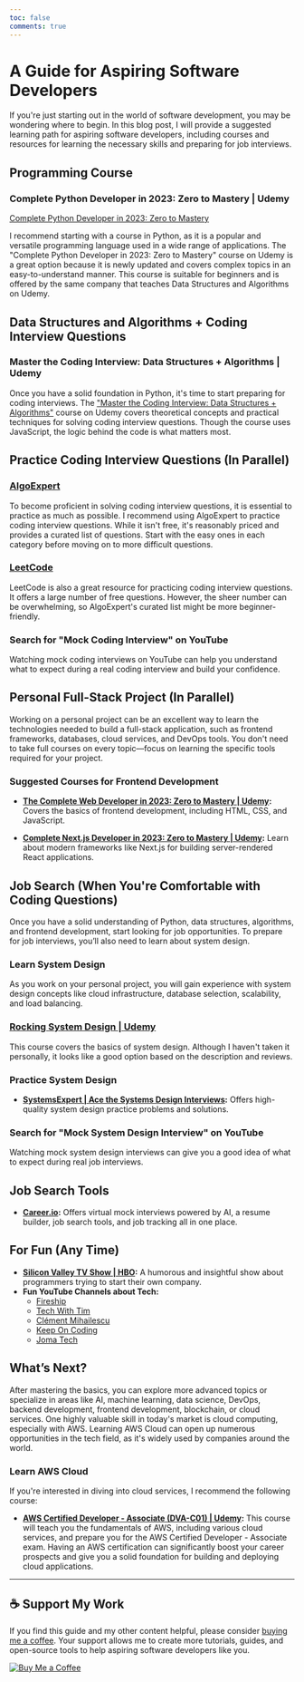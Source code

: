 ```yaml
---
toc: false
comments: true
---
```


# A Guide for Aspiring Software Developers

If you're just starting out in the world of software development, you may be wondering where to begin. In this blog post, I will provide a suggested learning path for aspiring software developers, including courses and resources for learning the necessary skills and preparing for job interviews.

## Programming Course

### Complete Python Developer in 2023: Zero to Mastery | Udemy

[Complete Python Developer in 2023: Zero to Mastery](http://udemy.com/course/complete-python-developer-zero-to-mastery/)

I recommend starting with a course in Python, as it is a popular and versatile programming language used in a wide range of applications. The "Complete Python Developer in 2023: Zero to Mastery" course on Udemy is a great option because it is newly updated and covers complex topics in an easy-to-understand manner. This course is suitable for beginners and is offered by the same company that teaches Data Structures and Algorithms on Udemy.

## Data Structures and Algorithms + Coding Interview Questions

### Master the Coding Interview: Data Structures + Algorithms | Udemy

Once you have a solid foundation in Python, it's time to start preparing for coding interviews. The ["Master the Coding Interview: Data Structures + Algorithms"](https://www.udemy.com/course/master-the-coding-interview-data-structures-algorithms/) course on Udemy covers theoretical concepts and practical techniques for solving coding interview questions. Though the course uses JavaScript, the logic behind the code is what matters most.

## Practice Coding Interview Questions (In Parallel)

### [AlgoExpert](https://www.algoexpert.io/product)

To become proficient in solving coding interview questions, it is essential to practice as much as possible. I recommend using AlgoExpert to practice coding interview questions. While it isn't free, it's reasonably priced and provides a curated list of questions. Start with the easy ones in each category before moving on to more difficult questions.

### [LeetCode](https://leetcode.com/)

LeetCode is also a great resource for practicing coding interview questions. It offers a large number of free questions. However, the sheer number can be overwhelming, so AlgoExpert's curated list might be more beginner-friendly.

### Search for "Mock Coding Interview" on YouTube

Watching mock coding interviews on YouTube can help you understand what to expect during a real coding interview and build your confidence.

## Personal Full-Stack Project (In Parallel)

Working on a personal project can be an excellent way to learn the technologies needed to build a full-stack application, such as frontend frameworks, databases, cloud services, and DevOps tools. You don't need to take full courses on every topic—focus on learning the specific tools required for your project.

### Suggested Courses for Frontend Development

- **[The Complete Web Developer in 2023: Zero to Mastery | Udemy](https://www.udemy.com/course/complete-web-developer-zero-to-mastery/):** Covers the basics of frontend development, including HTML, CSS, and JavaScript.

- **[Complete Next.js Developer in 2023: Zero to Mastery | Udemy](https://www.udemy.com/course/complete-nextjs-developer-zero-to-mastery/):** Learn about modern frameworks like Next.js for building server-rendered React applications.

## Job Search (When You're Comfortable with Coding Questions)

Once you have a solid understanding of Python, data structures, algorithms, and frontend development, start looking for job opportunities. To prepare for job interviews, you’ll also need to learn about system design.

### Learn System Design

As you work on your personal project, you will gain experience with system design concepts like cloud infrastructure, database selection, scalability, and load balancing.

### [Rocking System Design | Udemy](https://www.udemy.com/course/rocking-system-design/)

This course covers the basics of system design. Although I haven't taken it personally, it looks like a good option based on the description and reviews.

### Practice System Design

- **[SystemsExpert | Ace the Systems Design Interviews](https://www.systemsexpert.io/):** Offers high-quality system design practice problems and solutions.

### Search for "Mock System Design Interview" on YouTube

Watching mock system design interviews can give you a good idea of what to expect during real job interviews.

## Job Search Tools

- **[Career.io](https://career.io/):** Offers virtual mock interviews powered by AI, a resume builder, job search tools, and job tracking all in one place.

## For Fun (Any Time)

- **[Silicon Valley TV Show | HBO](https://www.hbo.com/silicon-valley/):** A humorous and insightful show about programmers trying to start their own company.
- **Fun YouTube Channels about Tech:**
  - [Fireship](https://youtube.com/@Fireship)
  - [Tech With Tim](https://youtube.com/@TechWithTim)
  - [Clément Mihailescu](https://youtube.com/@ClementMihailescu)
  - [Keep On Coding](https://youtube.com/@KeepOnCoding)
  - [Joma Tech](https://youtube.com/@jomaoppa)


## What’s Next?

After mastering the basics, you can explore more advanced topics or specialize in areas like AI, machine learning, data science, DevOps, backend development, frontend development, blockchain, or cloud services. One highly valuable skill in today's market is cloud computing, especially with AWS. Learning AWS Cloud can open up numerous opportunities in the tech field, as it's widely used by companies around the world.

### Learn AWS Cloud

If you're interested in diving into cloud services, I recommend the following course:

- **[AWS Certified Developer - Associate (DVA-C01) | Udemy](https://www.udemy.com/course/aws-certified-developer-associate-dva-c01/):** This course will teach you the fundamentals of AWS, including various cloud services, and prepare you for the AWS Certified Developer - Associate exam. Having an AWS certification can significantly boost your career prospects and give you a solid foundation for building and deploying cloud applications.

---

## ☕ Support My Work

If you find this guide and my other content helpful, please consider [buying me a coffee](https://www.buymeacoffee.com/techmarko). Your support allows me to create more tutorials, guides, and open-source tools to help aspiring software developers like you.

[![Buy Me a Coffee](https://img.buymeacoffee.com/button-api/?text=Buy%20me%20a%20coffee&emoji=&slug=techmarko&button_colour=FFDD00&font_colour=000000&font_family=Arial&outline_colour=000000&coffee_colour=ffffff)](https://www.buymeacoffee.com/techmarko)
